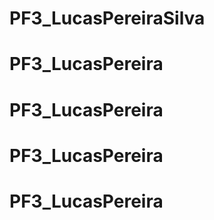 # PF3_LucasPereiraSilva
# PF3_LucasPereira
# PF3_LucasPereira
# PF3_LucasPereira
# PF3_LucasPereira
